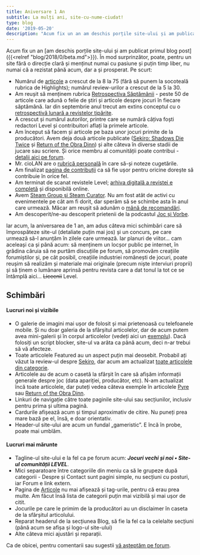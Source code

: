 ```yaml
---
title: Aniversare 1 An
subtitle: La mulți ani, site-cu-nume-ciudat!
type: blog
date: '2019-05-20'
description: "Acum fix un an am deschis porțile site-ului și am publicat primul blog post. În mod surprinzător, poate, pentru un site fără o direcție clară și menținut numai cu pasiune și puțin timp liber, nu numai că a rezistat până acum, dar a și prosperat:<br>&#8226; Numărul de articole a crescut de la 8 la 75 (fără să punem la socoteală rubrica de Highlights); numărul review-urilor a crescut de la 5 la 30.<br>&#8226; Am reușit să menținem rubrica Retrospectiva Săptămânii - peste 50 de articole care adună o felie de știri și articole despre jocuri în fiecare săptămână. Iar din septembrie anul trecut am extins conceptul cu o retrospectivă lunară a revistelor tipărite. <br>&#8226; A crescut și numărul autorilor, printre care se numără câțiva foști redactori Level și contribuitori aflați la primele articole.<br>&#8226; Am început să facem și articole pe baza unor jocuri primite de la producători. Avem deja două articole publicate (Sekiro: Shadows Die Twice și Return of the Obra Dinn) și alte câteva în diverse stadii de jucare sau scriere.<br>&#8226; [...]<br><br>Iar acum, la aniversarea de 1 an, am adus câteva mici schimbări care să împrospăteze site-ul (detaliate puțin mai jos) și un concurs, pe care urmează să-l anunțăm în zilele care urmează..."
---
```

Acum fix un an [am deschis porțile site-ului și am publicat primul blog post]({{<relref "blog/2018/0/beta.md">}}). În mod surprinzător, poate, pentru un site fără o direcție clară și menținut numai cu pasiune și puțin timp liber, nu numai că a rezistat până acum, dar a și prosperat. Pe scurt:

* Numărul de [articole](/categories/) a crescut de la 8 la 75 (fără să punem la socoteală rubrica de Highlights); numărul review-urilor a crescut de la 5 la 30.
* Am reușit să menținem rubrica [Retrospectiva Săptămânii](/categories/highlights) - peste 50 de articole care adună o felie de știri și articole despre jocuri în fiecare săptămână. Iar din septembrie anul trecut am extins conceptul cu o [retrospectivă lunară a revistelor tipărite](/tags/revistele-lunii).
* A crescut și numărul autorilor, printre care se numără câțiva foști redactori Level și contribuitori aflați la primele articole.
* Am început să facem și articole pe baza unor jocuri primite de la producători. Avem deja două articole publicate ([Sekiro: Shadows Die Twice](/posts/2019/05/review-sekiro/) și [Return of the Obra Dinn](/posts/2019/04/review-return-obra-dinn-azad/)) și alte câteva în diverse stadii de jucare sau scriere. Și orice membru al comunității poate contribui - [detalii aici pe forum](https://forum.candaparerevista.ro/viewtopic.php?f=84&t=1883).
* Mr. cioLAN are o [rubrică personală](/categories/lunea-începe-sâmbăta/) în care să-și noteze cugetările.
* Am finalizat [pagina de contribuții](/contribuie/) ca să fie ușor pentru oricine dorește să contribuie în orice fel.
* Am terminat de scanat revistele Level; [arhiva digitală a revistei e completă](/blog/2018/09/arhiva-level-completa/) și disponibilă online.
* Avem [Steam Group și Steam Curator](http://localhost:1313/blog/2018/08/reviews-steam-group/). Nu am fost atât de activi cu evenimentele pe cât am fi dorit, dar sperăm să se schimbe asta în anul care urmează. Măcar am reușit să adunăm o [mână de recomandări](https://store.steampowered.com/curator/33118512/).
* Am descoperit/ne-au descoperit prietenii de la podcastul [Joc și Vorbe](https://forum.candaparerevista.ro/viewtopic.php?f=86&t=1876).

Iar acum, la aniversarea de 1 an, am adus câteva mici schimbări care să împrospăteze site-ul (detaliate puțin mai jos) și un concurs, pe care urmează să-l anunțăm în zilele care urmează. Iar planuri de viitor... cam aceleași ca și până acum: să menținem un locșor public pe internet, în grădina căruia să ne purtăm discuțiile pe forum, să promovăm creațiile forumiștilor și, pe cât posibil, creațiile industriei românești de jocuri, poate reușim să realizăm și materiale mai originale (precum niște interviuri proprii) și să ținem o lumânare aprinsă pentru revista care a dat tonul la tot ce se întâmplă aici... ~~Liceenii~~ Level.


## Schimbări

#### Lucruri noi și vizibile

* O galerie de imagini mai ușor de folosit și mai prietenoasă cu telefoanele mobile. Și nu doar galeria de la sfârșitul articolelor, dar de acum putem avea mini-galerii și în corpul articolelor (vedeți aici un [exemplu](/posts/2018/08/review-caravan-red-dot/)). Dacă folosiți un script blocker, site-ul va arăta ca până acum, deci n-ar trebui să vă afecteze.
* Toate articolele Featured au un aspect puțin mai deosebit. Probabil ați văzut la review-ul despre [Sekiro](/posts/2019/05/review-sekiro/), dar acum am actualizat [toate articolele din categorie](/categories/featured/).
* Articolele au de acum o casetă la sfârșit în care să afișăm informații generale despre joc (data apariției, producător, etc). N-am actualizat încă toate articolele, dar puteți vedea câteva exemple în articolele [Pyre](/posts/2019/04/review-pyre-cristan/) sau [Return of the Obra Dinn](/posts/2019/04/review-return-obra-dinn-azad/).
* Linkuri de navigație către toate paginile site-ului sau secțiunilor, inclusiv pentru prima și ultima pagină.
* Cardurile afișează acum și timpul aproximativ de citire. Nu puneți prea mare bază pe el, însă, e doar orientativ.
* Header-ul site-ului are acum un fundal „gameristic”. E încă în probe, poate mai umblăm.

#### Lucruri mai mărunte

* Tagline-ul site-ului e la fel ca pe forum acum: **_Jocuri vechi și noi • Site-ul comunității LEVEL_**.
* Mici separatoare între categoriile din meniu ca să le grupeze după categorii - Despre și Contact sunt pagini simple, nu secțiuni cu posturi, iar Forum e link extern.
* Pagina de [Articole](/categories/) nu mai afișează și tag-urile, pentru că erau prea multe. Am făcut însă lista de categorii puțin mai vizibilă și mai ușor de citit.
* Jocurile pe care le primim de la producători au un disclaimer în caseta de la sfârșitul articolului.
* Reparat headerul de la secțiunea Blog, să fie la fel ca la celelalte secțiuni (până acum se afișa și logo-ul site-ului)
* Alte câteva mici ajustări și reparații.

Ca de obicei, pentru comentarii sau sugestii [vă așteptăm pe forum](https://forum.candaparerevista.ro/viewtopic.php?f=84&t=1737).
